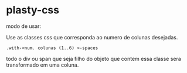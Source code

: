 # plasty-css

modo de usar:

Use as classes css que corresponda ao numero de colunas desejadas.
```
.with-<num. colunas (1..6) >-spaces
```

todo o div ou span que seja filho do objeto que contem essa classe 
sera transformado em uma coluna.
